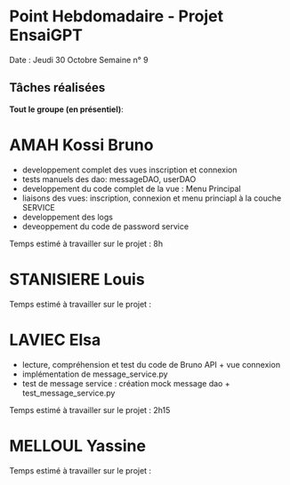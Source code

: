 # Point Hebdomadaire - Projet EnsaiGPT

Date : Jeudi 30 Octobre 
Semaine n° 9

## Tâches réalisées
**Tout le groupe (en présentiel)**:



# AMAH Kossi Bruno
- developpement complet des vues inscription et connexion
- tests manuels des dao: messageDAO, userDAO
- developpement du code complet de la vue : Menu Principal
- liaisons des vues: inscription, connexion et menu princiapl à la couche SERVICE
- developpement des logs
- deveoppement du code de password service

Temps estimé à travailler sur le projet : 8h

# STANISIERE Louis


Temps estimé à travailler sur le projet : 

# LAVIEC Elsa

- lecture, compréhension et test du code de Bruno API + vue connexion
- implémentation de message_service.py
- test de message service : création mock message dao + test_message_service.py
  
Temps estimé à travailler sur le projet : 2h15

# MELLOUL Yassine


Temps estimé à travailler sur le projet : 
